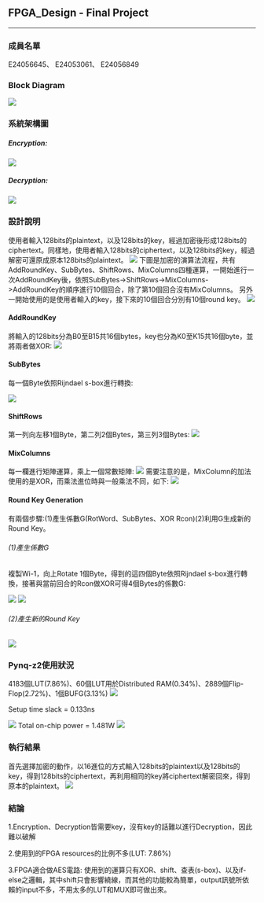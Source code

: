 ## FPGA_Design - Final Project
---
### 成員名單
E24056645、 E24053061、 E24056849
### Block Diagram
![](images/Block_Diagram.PNG)
### 系統架構圖
##### Encryption:
![](images/encryption.PNG)
##### Decryption:
![](images/decryption.PNG)


### 設計說明
使用者輸入128bits的plaintext，以及128bits的key，經過加密後形成128bits的ciphertext。同樣地，使用者輸入128bits的ciphertext，以及128bits的key，經過解密可還原成原本128bits的plaintext。
![](images/system.PNG)
下圖是加密的演算法流程，共有AddRoundKey、SubBytes、ShiftRows、MixColumns四種運算，一開始進行一次AddRoundKey後，依照SubBytes->ShiftRows->MixColumns->AddRoundKey的順序進行10個回合，除了第10個回合沒有MixColumns。
另外一開始使用的是使用者輸入的key，接下來的10個回合分別有10個round key。
![](images/algorithm.PNG)
#### AddRoundKey
將輸入的128bits分為B0至B15共16個bytes，key也分為K0至K15共16個byte，並將兩者做XOR:
![](images/AddRoundKey.PNG)
#### SubBytes
每一個Byte依照Rijndael s-box進行轉換:

![](images/SubBytes.PNG)
#### ShiftRows
第一列向左移1個Byte，第二列2個Bytes，第三列3個Bytes:
![](images/ShiftRows.PNG)
#### MixColumns
每一欄進行矩陣運算，乘上一個常數矩陣:
![](images/MixColumns.PNG)
需要注意的是，MixColumn的加法使用的是XOR，而乘法進位時與一般乘法不同，如下:
![](images/Multiply.PNG)
#### Round Key Generation
有兩個步驟:(1)產生係數G(RotWord、SubBytes、XOR Rcon)(2)利用G生成新的Round Key。

###### (1)產生係數G
複製Wi-1，向上Rotate 1個Byte，得到的這四個Byte依照Rijndael s-box進行轉換，接著與當前回合的Rcon做XOR可得4個Bytes的係數G:

![](images/Key_Generation.PNG)
![](images/Rcon.PNG)
###### (2)產生新的Round Key
![](images/Key_Generation2.PNG)

### Pynq-z2使用狀況
4183個LUT(7.86%)、60個LUT用於Distributed RAM(0.34%)、2889個Flip-Flop(2.72%)、1個BUFG(3.13%)
![](images/LUT_resources.PNG)

Setup time slack = 0.133ns

![](images/LUT_timing.PNG)
Total on-chip power = 1.481W
![](images/LUT_power.PNG)

### 執行結果
首先選擇加密的動作，以16進位的方式輸入128bits的plaintext以及128bits的key，得到128bits的ciphertext，再利用相同的key將ciphertext解密回來，得到原本的plaintext。
![](images/result.PNG)

### 結論
1.Encryption、Decryption皆需要key，沒有key的話難以進行Decryption，因此難以破解

2.使用到的FPGA resources的比例不多(LUT: 7.86%)

3.FPGA適合做AES電路: 使用到的運算只有XOR、shift、查表(s-box)、以及if-else之邏輯，其中shift只會影響繞線，而其他的功能較為簡單，output訊號所依賴的input不多，不用太多的LUT和MUX即可做出來。
